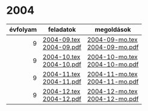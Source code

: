# 2004

| évfolyam | feladatok | megoldások |
|---:|---|---|
| 9|[2004-09.tex](2004-09.tex) <br> [2004-09.pdf](2004-09.pdf) | [2004-09-mo.tex](2004-09-mo.tex) <br> [2004-09-mo.pdf](2004-09-mo.pdf)|
| 9|[2004-10.tex](2004-10.tex) <br> [2004-10.pdf](2004-10.pdf) | [2004-10-mo.tex](2004-10-mo.tex) <br> [2004-10-mo.pdf](2004-09-mo.pdf)|
| 9|[2004-11.tex](2004-11.tex) <br> [2004-11.pdf](2004-11.pdf) | [2004-11-mo.tex](2004-11-mo.tex) <br> [2004-11-mo.pdf](2004-09-mo.pdf)|
| 9|[2004-12.tex](2004-12.tex) <br> [2004-12.pdf](2004-12.pdf) | [2004-12-mo.tex](2004-12-mo.tex) <br> [2004-12-mo.pdf](2004-09-mo.pdf)|
